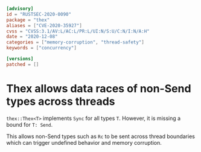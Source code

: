 ```toml
[advisory]
id = "RUSTSEC-2020-0090"
package = "thex"
aliases = ["CVE-2020-35927"]
cvss = "CVSS:3.1/AV:L/AC:L/PR:L/UI:N/S:U/C:N/I:N/A:H"
date = "2020-12-08"
categories = ["memory-corruption", "thread-safety"]
keywords = ["concurrency"]

[versions]
patched = []
```

# Thex<T> allows data races of non-Send types across threads

`thex::Thex<T>` implements `Sync` for all types `T`. However, it is missing a
bound for `T: Send`.

This allows non-Send types such as `Rc` to be sent across thread boundaries
which can trigger undefined behavior and memory corruption.
